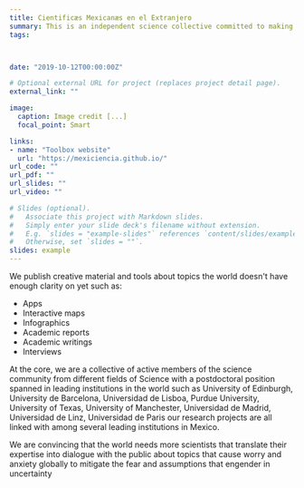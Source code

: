 ```yaml
---
title: Cientificæs Mexicanæs en el Extranjero
summary: This is an independent science collective committed to making science visible and accessible for society. We are driven to communicate complex - possibly alarming - information by using scientific thinking an scientific analysis.
tags:



date: "2019-10-12T00:00:00Z"

# Optional external URL for project (replaces project detail page).
external_link: ""

image:
  caption: Image credit [...]
  focal_point: Smart

links:
- name: "Toolbox website"
  url: "https://mexiciencia.github.io/"
url_code: ""
url_pdf: ""
url_slides: ""
url_video: ""

# Slides (optional).
#   Associate this project with Markdown slides.
#   Simply enter your slide deck's filename without extension.
#   E.g. `slides = "example-slides"` references `content/slides/example-slides.md`.
#   Otherwise, set `slides = ""`.
slides: example
---
```

We publish creative material and tools about topics the world doesn't have enough clarity on yet such as:
- Apps
- Interactive maps
- Infographics
- Academic reports
- Academic writings
- Interviews 

At the core,  we are a collective of active members of the science community from different fields of Science with a  postdoctoral position spanned in leading institutions in the world such as University of Edinburgh, University de Barcelona, Universidad de Lisboa, Purdue University, University of Texas, University of Manchester, Universidad de Madrid, Universidad de Linz, Universidad de Paris our research projects are all linked with among several leading institutions in Mexico.

We are convincing that the world needs more scientists that translate their expertise into dialogue with the public about topics that cause worry and anxiety globally to mitigate the fear and assumptions that engender in uncertainty 
